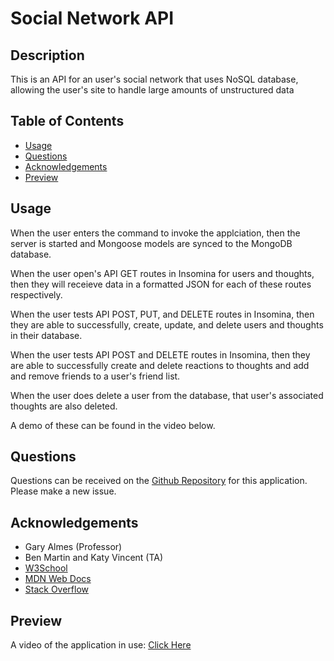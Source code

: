 # Social Network API

## Description
This is an API for an user's social network that uses NoSQL database, allowing the user's site to handle large amounts of unstructured data

## Table of Contents
- [Usage](#usage)
- [Questions](#questions)
- [Acknowledgements](#acknowledgements)
- [Preview](#preview)


## Usage
When the user enters the command to invoke the applciation, then the server is started and Mongoose models are synced to the MongoDB database.

When the user open's API GET routes in Insomina for users and thoughts, then they will receieve data in a formatted JSON for each of these routes respectively.

When the user tests API POST, PUT, and DELETE routes in Insomina, then they are able to successfully, create, update, and delete users and thoughts in their database.

When the user tests API POST and DELETE routes in Insomina, then they are able to successfully create and delete reactions to thoughts and add and remove friends to a user's friend list.

When the user does delete a user from the database, that user's associated thoughts are also deleted.

A demo of these can be found in the video below.

## Questions
Questions can be received on the [Github Repository](https://github.com/Wald14/social-network-api) for this application. Please make a new issue.


## Acknowledgements
- Gary Almes (Professor)
- Ben Martin and Katy Vincent (TA)
- [W3School](https://www.w3schools.com/)
- [MDN Web Docs](https://developer.mozilla.org/)
- [Stack Overflow](https://stackoverflow.com)


## Preview
A video of the application in use: 
[Click Here](https://drive.google.com/file/d/1-QBYvz1efruNXeNqVtTY6jqP4Paw3iLX/view)
